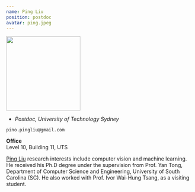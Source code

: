 ```yaml
---
name: Ping Liu
position: postdoc
avatar: ping.jpeg
---
```


<img width="200" src="{{site.baseurl}}/images/people/{{page.avatar}}" data-action="zoom">

- _Postdoc, University of Technology Sydney_<br>
<!--- _Science coach. Collaborator. Transdisciplinary optimist._-->

<i class="fa fa-envelope-o"></i> `pino.pingliu@gmail.com`

**Office**<br>
Level 10, Building 11, UTS <br>

[Ping Liu](https://sites.google.com/site/pingliu264/) research interests include computer vision and machine learning. He received his Ph.D degree under the supervision from Prof. Yan Tong, Department of Computer Science and Engineering, University of South Carolina (SC). He also worked with Prof. Ivor Wai-Hung Tsang, as a visiting student.
